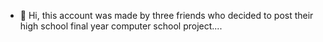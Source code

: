 - 👋 Hi, this account was made by three friends who decided to post their high school final year computer school project....


